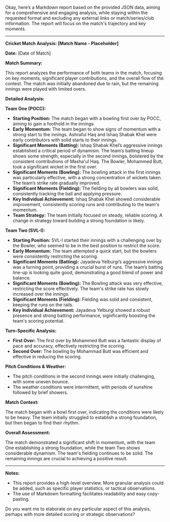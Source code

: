 Okay, here’s a Markdown report based on the provided JSON data, aiming for a comprehensive and engaging analysis, while staying within the requested format and excluding any external links or match/series/club information.  The report will focus on the match's trajectory and key moments.

---

**Cricket Match Analysis: [Match Name - Placeholder]**

**Date:** [Date of Match]

**Match Summary:**

This report analyzes the performance of both teams in the match, focusing on key moments, significant player contributions, and the overall flow of the contest.  The match was initially abandoned due to rain, but the remaining innings were played with limited overs.

**Detailed Analysis:**

**Team One (POCC):**

*   **Starting Position:**  The match began with a bowling first over by POCC, aiming to gain a foothold in the innings.
*   **Early Momentum:**  The team began to show signs of momentum with a strong start to the innings. Ashraful Haq and Ishaq Shabak Khel were early contributors with solid starts to their innings.
*   **Significant Moments (Batting):**  Ishaq Shabak Khel’s aggressive innings established a critical period of dynamism.  The team’s batting lineup shows some strength, especially in the second innings, bolstered by the consistent contributions of Masha'ul Haq. The Bowler, Mohammed Butt, took a significant wicket in the first over.
*   **Significant Moments (Bowling):**  The bowling attack in the first innings was particularly effective, with a strong concentration of wickets taken. The team’s strike rate gradually improved.
*   **Significant Moments (Fielding):** The fielding by all bowlers was solid, consistently tracking the ball and applying pressure.
*   **Key Individual Achievement:**  Ishaq Shabak Khel showed considerable improvement, consistently scoring runs and contributing to the team's momentum.
*   **Team Strategy:**  The team initially focused on steady, reliable scoring. A change in strategy toward building a strong foundation is likely.

**Team Two (SVL-I):**

*   **Starting Position:**  SVL-I started their innings with a challenging over by the Bowler, who seemed to be in the best position to restrict the score.
*   **Early Momentum:** The team attempted a quick start, but the bowlers were consistently restricting the scoring.
*   **Significant Moments (Batting):** Jayadeva Yelburgi’s aggressive innings was a turning point, providing a crucial burst of runs.  The team’s batting line-up is looking quite good, demonstrating a good blend of power and balance.
*   **Significant Moments (Bowling):** The Bowling attack was very effective, restricting the score effectively. The team's strike rate has slowly increased over the innings.
*   **Significant Moments (Fielding):** Fielding was solid and consistent, keeping the runs on the rails.
*   **Key Individual Achievement:** Jayadeva Yelburgi showed a robust presence and strong batting performance, significantly boosting the team's scoring potential.

**Turn-Specific Analysis:**

*   **First Over:** The first over by Mohammed Butt was a fantastic display of pace and accuracy, effectively restricting the scoring.
*   **Second Over:** The bowling by Mohammad Butt was efficient and effective in reducing the scoring.

**Pitch Conditions & Weather:**

*   The pitch conditions in the second innings were initially challenging, with some uneven bounce.
*   The weather conditions were intermittent, with periods of sunshine followed by brief showers.

**Match Context:**

The match began with a bowl first over, indicating the conditions were likely to be heavy. The team initially struggled to establish a strong foundation, but then began to find their rhythm.

**Overall Assessment:**

The match demonstrated a significant shift in momentum, with the team One establishing a strong foundation, while the team Two shows considerable dynamism. The team's fielding continues to be solid. The remaining innings are crucial to achieving a positive result.

---

**Notes:**

*   This report provides a high-level overview.  More granular analysis could be added, such as specific player statistics, or tactical observations.
*   The use of Markdown formatting facilitates readability and easy copy-pasting.

Do you want me to elaborate on any particular aspect of this analysis, perhaps with more detailed scoring or strategic observations?

